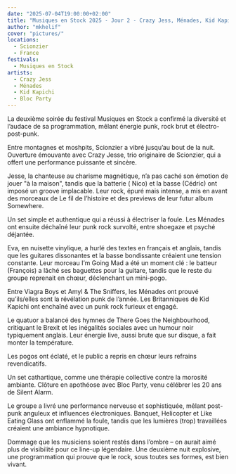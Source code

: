 ```yaml
---
date: "2025-07-04T19:00:00+02:00"
title: "Musiques en Stock 2025 - Jour 2 - Crazy Jess, Ménades, Kid Kapichi, Bloc Party"
author: "mkhelif"
cover: "pictures/"
locations:
  - Scionzier
  - France
festivals:
  - Musiques en Stock
artists:
  - Crazy Jess
  - Ménades
  - Kid Kapichi
  - Bloc Party
---
```


La deuxième soirée du festival Musiques en Stock a confirmé la diversité et l’audace de sa programmation, mêlant énergie
punk, rock brut et électro-post-punk.

Entre montagnes et moshpits, Scionzier a vibré jusqu’au bout de la nuit.
Ouverture émouvante avec Crazy Jesse, trio originaire de Scionzier, qui a offert une performance puissante et sincère.

Jesse, la chanteuse au charisme magnétique, n’a pas caché son émotion de jouer "à la maison", tandis que la batterie (
Nico) et la basse (Cédric) ont imposé un groove implacable.
Leur rock, épuré mais intense, a mis en avant des morceaux de Le fil de l’histoire et des previews de leur futur album
Somewhere.

Un set simple et authentique qui a réussi à électriser la foule.
Les Ménades ont ensuite déchaîné leur punk rock survolté, entre shoegaze et psyché déjantée.

Eva, en nuisette vinylique, a hurlé des textes en français et anglais, tandis que les guitares dissonantes et la basse
bondissante créaient une tension constante.
Leur morceau I’m Going Mad a été un moment clé : le batteur (François) a lâché ses baguettes pour la guitare, tandis que
le reste du groupe reprenait en chœur, déclenchant un mini-pogo.

Entre Viagra Boys et Amyl & The Sniffers, les Ménades ont prouvé qu’ils/elles sont la révélation punk de l’année.
Les Britanniques de Kid Kapichi ont enchaîné avec un punk rock furieux et engagé.

Le quatuor a balancé des hymnes de There Goes the Neighbourhood, critiquant le Brexit et les inégalités sociales avec un
humour noir typiquement anglais.
Leur énergie live, aussi brute que sur disque, a fait monter la température.

Les pogos ont éclaté, et le public a repris en chœur leurs refrains revendicatifs.

Un set cathartique, comme une thérapie collective contre la morosité ambiante.
Clôture en apothéose avec Bloc Party, venu célébrer les 20 ans de Silent Alarm.

Le groupe a livré une performance nerveuse et sophistiquée, mêlant post-punk anguleux et influences électroniques.
Banquet, Helicopter et Like Eating Glass ont enflammé la foule, tandis que les lumières (trop) travaillées créaient une
ambiance hypnotique.

Dommage que les musiciens soient restés dans l’ombre – on aurait aimé plus de visibilité pour ce line-up légendaire.
Une deuxième nuit explosive, une programmation qui prouve que le rock, sous toutes ses formes, est bien vivant.

